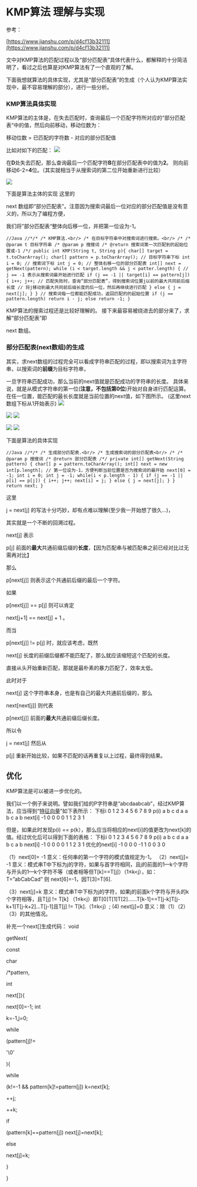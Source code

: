 # KMP算法 理解与实现

参考：

[https://www.jianshu.com/p/d4cf13b32111](https://www.jianshu.com/p/d4cf13b32111)

文中对KMP算法的匹配过程以及“部分匹配表”具体代表什么，都解释的十分简洁明了，看过之后也算是对KMP算法有了一个直观的了解。

下面我想就算法的具体实现，尤其是“部分匹配表”的生成（个人认为KMP算法实现中，最不容易理解的部分），进行一些分析。

### KMP算法具体实现

KMP算法的主体是，在失去匹配时，查询最后一个匹配字符所对应的“部分匹配表“中的值，然后向前移动，移动位数为：

移动位数 = 已匹配的字符数 - 对应的部分匹配值

比如对如下的匹配：
![](https://upload-images.jianshu.io/upload_images/679154-4b19618459179ecc.jpg?imageMogr2/auto-orient/strip%7CimageView2/2/w/577/format/webp)

在**D**处失去匹配，那么查询最后一个匹配字符**B**在部分匹配表中的值为**2**。
则向前移动6-2=**4**位。（其实就相当于从搜索词的第二位开始重新进行比较）

![](https://upload-images.jianshu.io/upload_images/679154-0cb36dfe404013ab.jpg?imageMogr2/auto-orient/strip%7CimageView2/2/w/645/format/webp)

下面是算法主体的实现
这里的

next
数组即“部分匹配表”。注意因为搜索词最后一位对应的部分匹配值是没有意义的，所以为了编程方便，

我们将”部分匹配表“整体向后移一位，并把第一位设为-1。

```
//Java //*/* /* KMP算法.<br/> /* 在目标字符串中对搜索词进行搜索。<br/> /* /* @param t 目标字符串 /* @param p 搜搜词 /* @return 搜索词第一次匹配到的起始位置或-1 /*/ public int KMP(String t, String p){ char[] target = t.toCharArray(); char[] pattern = p.toCharArray(); // 目标字符串下标 int i = 0; // 搜索词下标 int j = 0; // 整体右移一位的部分匹配表 int[] next = getNext(pattern); while (i < target.length && j < patter.length) { // j == -1 表示从搜索词最开始进行匹配 if (j == -1 || target[i] == pattern[j]) { i++; j++; // 匹配失败时，查询“部分匹配表”，得到搜索词位置j以前的最大共同前后缀长度 // 将j移动到最大共同前后缀长度的后一位，然后再继续进行匹配 } else { j = next[j]; } } // 搜索词每一位都能匹配成功，返回匹配的的起始位置 if (j == pattern.length) return i - j; else return -1; }
```

KMP算法的搜索过程还是比较好理解的。
接下来最容易被绕进去的部分来了，求解“部分匹配表”即

next
数组。

### 部分匹配表(next数组)的生成

其实，求next数组的过程完全可以看成字符串匹配的过程，即以搜索词为主字符串，以搜索词的**前缀**为目标字符串，

一旦字符串匹配成功，那么当前的next值就是匹配成功的字符串的长度。
具体来说，就是从模式字符串的第一位(**注意，不包括第0位**)开始对自身进行匹配运算。 在任一位置，能匹配的最长长度就是当前位置的next值，如下图所示。
(这里next数组下标从1开始表示)
![](https://upload-images.jianshu.io/upload_images/679154-55e3ce1012c52c3b.jpg?imageMogr2/auto-orient/strip%7CimageView2/2/w/720/format/webp)

![](https://upload-images.jianshu.io/upload_images/679154-d17ed028ce5a4099.jpg?imageMogr2/auto-orient/strip%7CimageView2/2/w/720/format/webp)
![](https://upload-images.jianshu.io/upload_images/679154-b1c1d019d99536b7.jpg?imageMogr2/auto-orient/strip%7CimageView2/2/w/720/format/webp)

![](https://upload-images.jianshu.io/upload_images/679154-057c0e1b20deb543.jpg?imageMogr2/auto-orient/strip%7CimageView2/2/w/720/format/webp)
![](https://upload-images.jianshu.io/upload_images/679154-537d729e32a1e62f.jpg?imageMogr2/auto-orient/strip%7CimageView2/2/w/720/format/webp)

下面是算法的具体实现

```
//Java //*/* /* 生成部分匹配表.<br/> /* 生成搜索词的部分匹配表<br/> /* /* @param p 搜搜词 /* @return 部分匹配表 /*/ private int[] getNext(String pattern) { char[] p = pattern.toCharArray(); int[] next = new int[p.length]; // 第一位设为-1，方便判断当前位置是否为搜索词的最开始 next[0] = -1; int i = 0; int j = -1; while(i < p.length - 1) { if (j == -1 || p[i] == p[j]) { i++; j++; next[i] = j; } else { j = next[j]; } } return next; }
```

这里

j = next[j]
的写法十分巧妙，却有点难以理解(至少我一开始想了很久...)，

其实就是一个不断的回溯过程。

next[j]
表示

p[j]
前面的**最大**共通前缀后缀的**长度**，【因为匹配串与被匹配串之前已经对比过无需再对比】

那么

p[next[j]]
则表示这个共通前后缀的最后一个字符。

如果

p[next[j]] == p[j]
则可以肯定

next[j+1] == next[j] + 1
。

而当

p[next[j]] != p[j]
时，就应该考虑，既然

next[j]
长度的前缀后缀都不能匹配了，那么就应该缩短这个匹配的长度。

直接从头开始重新匹配，那就是最朴素的暴力匹配了，效率太低。

此时对于

next[j]
这个字符串本身，也是有自己的最大共通前后缀的，那么

next[next[j]]
则代表

p[next[j]]
前面的**最大**共通前缀后缀长度。

所以令

j = next[j]
然后从

p[j]
重新开始比较，如果不匹配的话再重复以上过程，最终得到结果。

## 优化
KMP算法是可以被进一步优化的。

我们以一个例子来说明。譬如我们给的P字符串是“abcdaabcab”，经过KMP算法，应当得到“[特征向量](https://baike.baidu.com/item/%E7%89%B9%E5%BE%81%E5%90%91%E9%87%8F)”如下表所示：
下标i 0 1 2 3 4 5 6 7 8 9 p(i) a b c d a a b c a b next[i] -1 0 0 0 0 1 1 2 3 1

但是，如果此时发现p(i) == p(k），那么应当将相应的next[i]的值更改为next[k]的值。经过优化后可以得到下面的表格：
下标i 0 1 2 3 4 5 6 7 8 9 p(i) a b c d a a b c a b next[i] -1 0 0 0 0 1 1 2 3 1 优化的next[i] -1 0 0 0 -1 1 0 0 3 0

（1）next[0]= -1 意义：任何串的第一个字符的模式值规定为-1。
（2）next[j]= -1 意义：模式串T中下标为j的字符，如果与首字符相同，且j的前面的1—k个字符与开头的1—k个字符不等（或者相等但T[k]==T[j]）（1≤k<j），如：T=”abCabCad” 则 next[6]=-1，因T[3]=T[6].

（3）next[j]=k 意义：模式串T中下标为j的字符，如果j的前面k个字符与开头的k个字符相等，且T[j] != T[k] （1≤k<j）即T[0]T[1]T[2]......T[k-1]==T[j-k]T[j-k+1]T[j-k+2]…T[j-1]且T[j] != T[k].（1≤k<j）;
(4) next[j]=0 意义：除（1）（2）（3）的其他情况。

补充一个next[]生成代码：
void

getNext(

const

char

/*pattern,

int

next[]){

next[0]=-1;
int

k=-1,j=0;

while

(pattern[j]!=

'\0'

){

while

(k!=-1 && pattern[k]!=pattern[j]) k=next[k];

++j;

++k;

if

(pattern[k]==pattern[j]) next[j]=next[k];

else

next[j]=k;

}

}